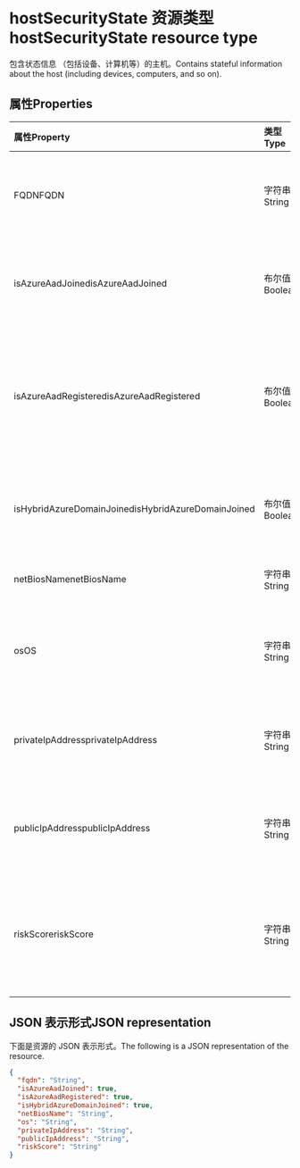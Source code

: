 # <a name="hostsecuritystate-resource-type"></a><span data-ttu-id="a2432-101">hostSecurityState 资源类型</span><span class="sxs-lookup"><span data-stu-id="a2432-101">hostSecurityState resource type</span></span>

<span data-ttu-id="a2432-102">包含状态信息 （包括设备、计算机等）的主机。</span><span class="sxs-lookup"><span data-stu-id="a2432-102">Contains stateful information about the host (including devices, computers, and so on).</span></span>

## <a name="properties"></a><span data-ttu-id="a2432-103">属性</span><span class="sxs-lookup"><span data-stu-id="a2432-103">Properties</span></span>

| <span data-ttu-id="a2432-104">属性</span><span class="sxs-lookup"><span data-stu-id="a2432-104">Property</span></span>   | <span data-ttu-id="a2432-105">类型</span><span class="sxs-lookup"><span data-stu-id="a2432-105">Type</span></span>|<span data-ttu-id="a2432-106">说明</span><span class="sxs-lookup"><span data-stu-id="a2432-106">Description</span></span>|
|:---------------|:--------|:----------|
|<span data-ttu-id="a2432-107">FQDN</span><span class="sxs-lookup"><span data-stu-id="a2432-107">FQDN</span></span>|<span data-ttu-id="a2432-108">字符串</span><span class="sxs-lookup"><span data-stu-id="a2432-108">String</span></span>|<span data-ttu-id="a2432-109">承载 FQDN （完全限定域名）(例如，`machine.company.com`)。</span><span class="sxs-lookup"><span data-stu-id="a2432-109">Host FQDN (Fully Qualified Domain Name) (for example, `machine.company.com`).</span></span>|
|<span data-ttu-id="a2432-110">isAzureAadJoined</span><span class="sxs-lookup"><span data-stu-id="a2432-110">isAzureAadJoined</span></span>|<span data-ttu-id="a2432-111">布尔值</span><span class="sxs-lookup"><span data-stu-id="a2432-111">Boolean</span></span>|<span data-ttu-id="a2432-112">如果主机是加入到 Azure Active Directory 域服务的域，则为 true。</span><span class="sxs-lookup"><span data-stu-id="a2432-112">True if the host is domain joined to Azure Active Directory Domain Services.</span></span>|
|<span data-ttu-id="a2432-113">isAzureAadRegistered</span><span class="sxs-lookup"><span data-stu-id="a2432-113">isAzureAadRegistered</span></span>|<span data-ttu-id="a2432-114">布尔值</span><span class="sxs-lookup"><span data-stu-id="a2432-114">Boolean</span></span>|<span data-ttu-id="a2432-115">如果主机注册 Azure Active Directory 设备注册 （BYOD 设备-，即不完全由企业管理），则为 true。</span><span class="sxs-lookup"><span data-stu-id="a2432-115">True if the host registered with Azure Active Directory Device Registration (BYOD devices - that is, not fully managed by enterprise).</span></span>|
|<span data-ttu-id="a2432-116">isHybridAzureDomainJoined</span><span class="sxs-lookup"><span data-stu-id="a2432-116">isHybridAzureDomainJoined</span></span>|<span data-ttu-id="a2432-117">布尔值</span><span class="sxs-lookup"><span data-stu-id="a2432-117">Boolean</span></span>|<span data-ttu-id="a2432-118">如果主机是加入本地 Active Directory 域的域，则为 true。</span><span class="sxs-lookup"><span data-stu-id="a2432-118">True if the host is domain joined to an on-premises Active Directory domain.</span></span>|
|<span data-ttu-id="a2432-119">netBiosName</span><span class="sxs-lookup"><span data-stu-id="a2432-119">netBiosName</span></span>|<span data-ttu-id="a2432-120">字符串</span><span class="sxs-lookup"><span data-stu-id="a2432-120">String</span></span>|<span data-ttu-id="a2432-121">不带的 DNS 域名的本地主机名称。</span><span class="sxs-lookup"><span data-stu-id="a2432-121">The local host name, without the DNS domain name.</span></span>|
|<span data-ttu-id="a2432-122">os</span><span class="sxs-lookup"><span data-stu-id="a2432-122">OS</span></span>|<span data-ttu-id="a2432-123">字符串</span><span class="sxs-lookup"><span data-stu-id="a2432-123">String</span></span>|<span data-ttu-id="a2432-124">主机操作系统</span><span class="sxs-lookup"><span data-stu-id="a2432-124">Host Operating System.</span></span> <span data-ttu-id="a2432-125">（例如，Windows10 MacOS、RHEL，等）。</span><span class="sxs-lookup"><span data-stu-id="a2432-125">(For example, Windows10, MacOS, RHEL, etc.).</span></span>|
|<span data-ttu-id="a2432-126">privateIpAddress</span><span class="sxs-lookup"><span data-stu-id="a2432-126">privateIpAddress</span></span>|<span data-ttu-id="a2432-127">字符串</span><span class="sxs-lookup"><span data-stu-id="a2432-127">String</span></span>|<span data-ttu-id="a2432-128">在警报时，私有（不可路由）IPv4 或 IPv6 地址（请参阅[RFC 1918](https://tools.ietf.org/html/rfc1918)）。</span><span class="sxs-lookup"><span data-stu-id="a2432-128">Private (not routable) IPv4 or IPv6 address (see [RFC 1918](https://tools.ietf.org/html/rfc1918)) at the time of the alert.</span></span>|
|<span data-ttu-id="a2432-129">publicIpAddress</span><span class="sxs-lookup"><span data-stu-id="a2432-129">publicIpAddress</span></span>|<span data-ttu-id="a2432-130">字符串</span><span class="sxs-lookup"><span data-stu-id="a2432-130">String</span></span>|<span data-ttu-id="a2432-131">在警报时，公共可路由的 IPv4 或 IPv6 地址 （请参阅 [RFC 1918](https://tools.ietf.org/html/rfc1918)）。</span><span class="sxs-lookup"><span data-stu-id="a2432-131">Publicly routable IPv4 or IPv6 address (see [RFC 1918](https://tools.ietf.org/html/rfc1918)) at time of the alert.</span></span>|
|<span data-ttu-id="a2432-132">riskScore</span><span class="sxs-lookup"><span data-stu-id="a2432-132">riskScore</span></span>|<span data-ttu-id="a2432-133">字符串</span><span class="sxs-lookup"><span data-stu-id="a2432-133">String</span></span>|<span data-ttu-id="a2432-134">提供程序生成/计算主机的风险评分。</span><span class="sxs-lookup"><span data-stu-id="a2432-134">Provider-generated/calculated risk score of the host.</span></span>  <span data-ttu-id="a2432-135">建议值的范围为 0-1，相当于百分比。</span><span class="sxs-lookup"><span data-stu-id="a2432-135">Recommended value range of 0-1, which equates to a percentage.</span></span>|

## <a name="json-representation"></a><span data-ttu-id="a2432-136">JSON 表示形式</span><span class="sxs-lookup"><span data-stu-id="a2432-136">JSON representation</span></span>

<span data-ttu-id="a2432-137">下面是资源的 JSON 表示形式。</span><span class="sxs-lookup"><span data-stu-id="a2432-137">The following is a JSON representation of the resource.</span></span>

<!-- {
  "blockType": "resource",
  "optionalProperties": [

  ],
  "@odata.type": "microsoft.graph.hostSecurityState"
}-->

```json
{
  "fqdn": "String",
  "isAzureAadJoined": true,
  "isAzureAadRegistered": true,
  "isHybridAzureDomainJoined": true,
  "netBiosName": "String",
  "os": "String",
  "privateIpAddress": "String",
  "publicIpAddress": "String",
  "riskScore": "String"
}

```

<!-- uuid: 8fcb5dbc-d5aa-4681-8e31-b001d5168d79
2015-10-25 14:57:30 UTC -->
<!-- {
  "type": "#page.annotation",
  "description": "hostSecurityState resource",
  "keywords": "",
  "section": "documentation",
  "tocPath": ""
}-->
